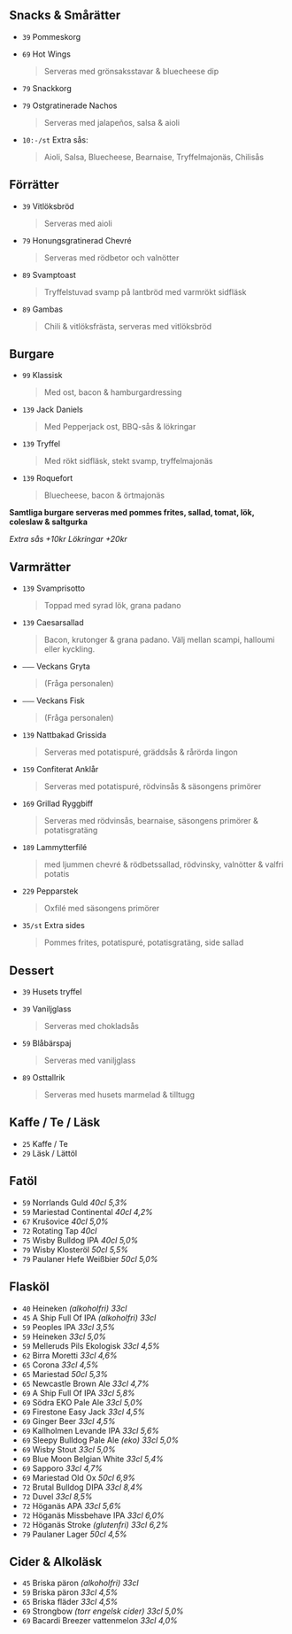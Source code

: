 
## Snacks & Smårätter

* `39` Pommeskorg

* `69` Hot Wings
  > Serveras med grönsaksstavar & bluecheese dip

* `79` Snackkorg

* `79` Ostgratinerade Nachos
  > Serveras med jalapeños, salsa & aioli

* `10:-/st` Extra sås:
  > Aioli, Salsa, Bluecheese, Bearnaise, Tryffelmajonäs, Chilisås


## Förrätter

* `39` Vitlöksbröd
  > Serveras med aioli

* `79` Honungsgratinerad Chevré
  > Serveras med rödbetor och valnötter

* `89` Svamptoast
  > Tryffelstuvad svamp på lantbröd med varmrökt sidfläsk

* `89` Gambas
  > Chili & vitlöksfrästa, serveras med vitlöksbröd


## Burgare

* `99` Klassisk
  > Med ost, bacon & hamburgardressing

* `139` Jack Daniels
  > Med Pepperjack ost, BBQ-sås & lökringar

* `139` Tryffel
  > Med rökt sidfläsk, stekt svamp, tryffelmajonäs

* `139` Roquefort
  > Bluecheese, bacon & örtmajonäs

**Samtliga burgare serveras med pommes frites, sallad, tomat, lök, coleslaw & saltgurka**

*Extra sås +10kr*
*Lökringar +20kr*


## Varmrätter

* `139` Svamprisotto
  > Toppad med syrad lök, grana padano

* `139` Caesarsallad
  > Bacon, krutonger & grana padano. Välj mellan scampi, halloumi eller kyckling.

* `–––` Veckans Gryta
  > (Fråga personalen)

* `–––` Veckans Fisk
  > (Fråga personalen)

* `139` Nattbakad Grissida
  > Serveras med potatispuré, gräddsås & rårörda lingon

* `159` Confiterat Anklår
  > Serveras med potatispuré, rödvinsås & säsongens primörer

* `169` Grillad Ryggbiff
  > Serveras med rödvinsås, bearnaise, säsongens primörer & potatisgratäng

* `189` Lammytterfilé
  > med ljummen chevré & rödbetssallad, rödvinsky, valnötter & valfri potatis

* `229` Pepparstek
  > Oxfilé med säsongens primörer

* `35/st` Extra sides
  > Pommes frites, potatispuré, potatisgratäng, side sallad


## Dessert

* `39` Husets tryffel

* `39` Vaniljglass
  > Serveras med chokladsås

* `59` Blåbärspaj
  > Serveras med vaniljglass

* `89` Osttallrik
  > Serveras med husets marmelad & tilltugg


## Kaffe / Te / Läsk

* `25` Kaffe / Te
* `29` Läsk / Lättöl


## Fatöl

* `59` Norrlands Guld _40cl 5,3%_
* `59` Mariestad Continental _40cl 4,2%_
* `67` Krušovice _40cl 5,0%_
* `72` Rotating Tap _40cl_
* `75` Wisby Bulldog IPA _40cl 5,0%_
* `79` Wisby Klosteröl _50cl 5,5%_
* `79` Paulaner Hefe Weißbier _50cl 5,0%_


## Flasköl

* `40` Heineken _(alkoholfri) 33cl_
* `45` A Ship Full Of IPA _(alkoholfri) 33cl_
* `59` Peoples IPA _33cl 3,5%_
* `59` Heineken _33cl 5,0%_
* `59` Melleruds Pils Ekologisk _33cl 4,5%_
* `62` Birra Moretti _33cl 4,6%_
* `65` Corona _33cl 4,5%_
* `65` Mariestad _50cl 5,3%_
* `65` Newcastle Brown Ale _33cl 4,7%_
* `69` A Ship Full Of IPA _33cl 5,8%_
* `69` Södra EKO Pale Ale _33cl 5,0%_
* `69` Firestone Easy Jack _33cl 4,5%_
* `69` Ginger Beer _33cl 4,5%_
* `69` Kallholmen Levande IPA _33cl 5,6%_
* `69` Sleepy Bulldog Pale Ale _(eko) 33cl 5,0%_
* `69` Wisby Stout _33cl 5,0%_
* `69` Blue Moon Belgian White _33cl 5,4%_
* `69` Sapporo _33cl 4,7%_
* `69` Mariestad Old Ox _50cl 6,9%_
* `72` Brutal Bulldog DIPA _33cl 8,4%_
* `72` Duvel _33cl 8,5%_
* `72` Höganäs APA _33cl 5,6%_
* `72` Höganäs Missbehave IPA _33cl 6,0%_
* `72` Höganäs Stroke _(glutenfri) 33cl 6,2%_
* `79` Paulaner Lager _50cl 4,5%_


## Cider & Alkoläsk

* `45` Briska päron _(alkoholfri) 33cl_
* `59` Briska päron _33cl 4,5%_
* `65` Briska fläder _33cl 4,5%_
* `69` Strongbow _(torr engelsk cider) 33cl 5,0%_
* `69` Bacardi Breezer vattenmelon _33cl 4,0%_
